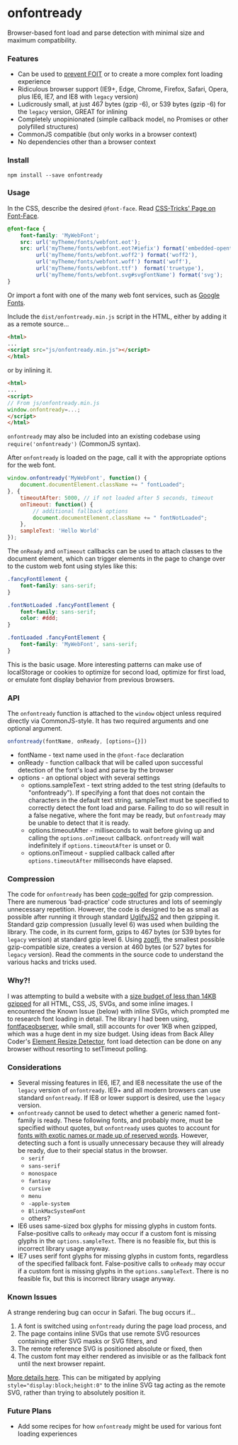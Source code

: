 # onfontready
Browser-based font load and parse detection with minimal size and maximum compatibility.


### Features
* Can be used to [prevent FOIT](https://www.filamentgroup.com/lab/font-events.html) or to create a more complex font loading experience
* Ridiculous browser support (IE9+, Edge, Chrome, Firefox, Safari, Opera, plus IE6, IE7, and IE8 with `legacy` version)
* Ludicrously small, at just 467 bytes (gzip -6), or 539 bytes (gzip -6) for the `legacy` version, GREAT for inlining
* Completely unopinionated (simple callback model, no Promises or other polyfilled structures)
* CommonJS compatible (but only works in a browser context)
* No dependencies other than a browser context


### Install

```
npm install --save onfontready
```


### Usage

In the CSS, describe the desired `@font-face`. Read [CSS-Tricks' Page on Font-Face](https://css-tricks.com/snippets/css/using-font-face/).

```css
@font-face {
    font-family: 'MyWebFont';
    src: url('myTheme/fonts/webfont.eot');
    src: url('myTheme/fonts/webfont.eot?#iefix') format('embedded-opentype'),
         url('myTheme/fonts/webfont.woff2') format('woff2'),
         url('myTheme/fonts/webfont.woff') format('woff'),
         url('myTheme/fonts/webfont.ttf')  format('truetype'),
         url('myTheme/fonts/webfont.svg#svgFontName') format('svg');
}
```

Or import a font with one of the many web font services, such as [Google Fonts](https://www.google.com/fonts).

Include the `dist/onfontready.min.js` script in the HTML, either by adding it as a remote source...

```html
<html>
...
<script src="js/onfontready.min.js"></script>
</html>
```

or by inlining it.

```html
<html>
...
<script>
// From js/onfontready.min.js
window.onfontready=...;
</script>
</html>
```

`onfontready` may also be included into an existing codebase using `require('onfontready')` (CommonJS syntax).

After `onfontready` is loaded on the page, call it with the appropriate options for the web font.

```javascript
window.onfontready('MyWebFont', function() {
    document.documentElement.className += " fontLoaded";
}, {
    timeoutAfter: 5000, // if not loaded after 5 seconds, timeout
    onTimeout: function() {
        // additional fallback options
        document.documentElement.className += " fontNotLoaded";
    },
    sampleText: 'Hello World'
});
```

The `onReady` and `onTimeout` callbacks can be used to attach classes to the document element, which can trigger elements in the page to change over to the custom web font using styles like this:

```css
.fancyFontElement {
    font-family: sans-serif;
}

.fontNotLoaded .fancyFontElement {
    font-family: sans-serif;
    color: #ddd;
}

.fontLoaded .fancyFontElement {
    font-family: 'MyWebFont', sans-serif;
}
```

This is the basic usage. More interesting patterns can make use of localStorage or cookies to optimize for second load, optimize for first load, or emulate font display behavior from previous browsers.


### API

The `onfontready` function is attached to the `window` object unless required directly via CommonJS-style. It has two required arguments and one optional argument.

```javascript
onfontready(fontName, onReady, [options={}])
```

* fontName - text name used in the `@font-face` declaration
* onReady - function callback that will be called upon successful detection of the font's load and parse by the browser
* options - an optional object with several settings
  - options.sampleText - text string added to the test string (defaults to "onfontready"). If specifying a font that does not contain the characters in the default text string, sampleText must be specified to correctly detect the font load and parse. Failing to do so will result in a false negative, where the font may be ready, but `onfontready` may be unable to detect that it is ready.
  - options.timeoutAfter - milliseconds to wait before giving up and calling the `options.onTimeout` callback. `onfontready` will wait indefinitely if `options.timeoutAfter` is unset or 0.
  - options.onTimeout - supplied callback called after `options.timeoutAfter` milliseconds have elapsed.


### Compression
The code for `onfontready` has been [code-golfed](https://en.wikipedia.org/wiki/Code_golf) for gzip compression. There are numerous 'bad-practice' code structures and lots of seemingly unnecessary repetition. However, the code is designed to be as small as possible after running it through standard [UglifyJS2](https://github.com/mishoo/UglifyJS2) and then gzipping it. Standard gzip compression (usually level 6) was used when building the library. The code, in its current form, gzips to 467 bytes (or 539 bytes for `legacy` version) at standard gzip level 6. Using [zopfli](https://en.wikipedia.org/wiki/Zopfli), the smallest possible gzip-compatible size, creates a version at 460 bytes (or 527 bytes for `legacy` version). Read the comments in the source code to understand the various hacks and tricks used.


### Why?!
I was attempting to build a website with a [size budget of less than 14KB gzipped](https://www.filamentgroup.com/lab/performance-rwd.html) for all HTML, CSS, JS, SVGs, and some inline images. I encountered the Known Issue (below) with inline SVGs, which prompted me to research font loading in detail. The library I had been using, [fontfaceobserver](https://github.com/bramstein/fontfaceobserver), while small, still accounts for over 1KB when gzipped, which was a huge dent in my size budget. Using ideas from Back Alley Coder's [Element Resize Detector](http://www.backalleycoder.com/2013/03/18/cross-browser-event-based-element-resize-detection/), font load detection can be done on any browser without resorting to setTimeout polling.


### Considerations
* Several missing features in IE6, IE7, and IE8 necessitate the use of the `legacy` version of `onfontready`. IE9+ and all modern browsers can use standard `onfontready`. If IE8 or lower support is desired, use the `legacy` version.
* `onfontready` cannot be used to detect whether a generic named font-family is ready. These following fonts, and probably more, must be specified without quotes, but `onfontready` uses quotes to account for [fonts with exotic names or made up of reserved words](https://mathiasbynens.be/notes/unquoted-font-family). However, detecting such a font is usually unnecessary because they will already be ready, due to their special status in the browser.
  * `serif`
  * `sans-serif`
  * `monospace`
  * `fantasy`
  * `cursive`
  * `menu`
  * `-apple-system`
  * `BlinkMacSystemFont`
  * others?
* IE6 uses same-sized box glyphs for missing glyphs in custom fonts. False-positive calls to `onReady` may occur if a custom font is missing glyphs in the `options.sampleText`. There is no feasible fix, but this is incorrect library usage anyway.
* IE7 uses serif font glyphs for missing glyphs in custom fonts, regardless of the specified fallback font. False-positive calls to `onReady` may occur if a custom font is missing glyphs in the `options.sampleText`. There is no feasible fix, but this is incorrect library usage anyway.


### Known Issues

A strange rendering bug can occur in Safari. The bug occurs if...

1. A font is switched using `onfontready` during the page load process, and
2. The page contains inline SVGs that use remote SVG resources containing either SVG masks or SVG filters, and
3. The remote reference SVG is positioned absolute or fixed, then
4. The custom font may either rendered as invisible or as the fallback font until the next browser repaint.

[More details here](https://github.com/bramstein/fontfaceobserver/issues/35). This can be mitigated by applying `style="display:block;height:0"` to the inline SVG tag acting as the remote SVG, rather than trying to absolutely position it.


### Future Plans
* Add some recipes for how `onfontready` might be used for various font loading experiences
